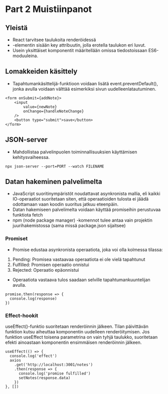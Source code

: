 # Part 2 Muistiinpanot

## Yleistä
- React tarvitsee taulukoita renderöidessä <li>-elementin sisään key attribuutin, jolla erotella taulukon eri luvut.
- Usein yksittäiset komponentit määritellään omissa tiedostoissaan ES6-moduuleina. 

## Lomakkeiden käsittely
- Tapahtumankäsittelijä-funktioon voidaan lisätä event.preventDefault(), jonka avulla voidaan välttää esimerkiksi sivun uudelleenlatautuminen.

```console
<form onSubmit={addNote}>
    <input
        value={newNote}
        onChange={handleNoteChange}
    />
    <button type="submit">save</button>
</form> 
```

## JSON-server
- Mahdollistaa palvelinpuolen toiminnallisuuksien käyttämisen kehitysvaiheessa.
```console
npx json-server --port=PORT --watch FILENAME
```

## Datan hakeminen palvelimelta
- JavaScript suoritinympäristöt noudattavat asynkronista mallia, eli kaikki IO-operaatiot suoritetaan siten, että operaatioiden tulosta ei jäädä odottamaan vaan koodin suoritus jatkuu eteenpäin. 
- Datan hakemiseen palvelimelta voidaan käyttää promiseihin perustuvaa funktiota fetch
- npm (node package manager) -komennot tulee antaa vain projektin juurihakemistossa (sama missä package.json sijaitsee)

### Promiset
- Promise edustaa asynkronista operaatiota, joka voi olla kolmessa tilassa:
1. Pending: Promisea vastaavaa operaatiota ei ole vielä tapahtunut
2. Fulfilled: Promisen operaatio onnistui
3. Rejected: Operaatio epäonnistui 
- Operaatiota vastaava tulos saadaan selville tapahtumankuuntelijan avulla.
```console
promise.then(response => {
  console.log(response)
})
```

### Effect-hookit
useEffect()-funktio suoritetaan renderöinnin jälkeen. Tilan päivittävän funktion kutsu aiheuttaa komponentin uudelleen renderöitymisen. Jos funktion useEffect toisena parametrina on vain tyhjä taulukko, suoritetaan efekti ainoastaan komponentin ensimmäisen renderöinnin jälkeen.
```console
useEffect(() => {
  console.log('effect')
  axios
    .get('http://localhost:3001/notes')
    .then(response => {
      console.log('promise fulfilled')
      setNotes(response.data)
    })
}, [])
```
